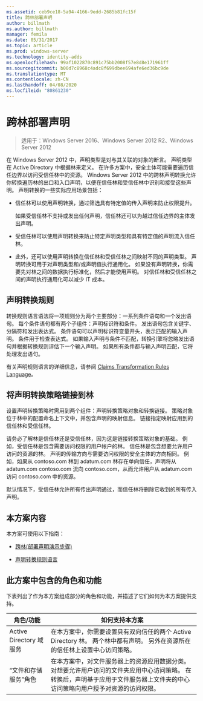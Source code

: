 ```yaml
---
ms.assetid: ceb9ce18-5a94-4166-9edd-2685b81fc15f
title: 跨林部署声明
author: billmath
ms.author: billmath
manager: femila
ms.date: 05/31/2017
ms.topic: article
ms.prod: windows-server
ms.technology: identity-adds
ms.openlocfilehash: 99af1022870c891c75bb2008f57e8d8e171961ff
ms.sourcegitcommit: b00d7c8968c4adc8f699dbee694afe6ed36bc9de
ms.translationtype: MT
ms.contentlocale: zh-CN
ms.lasthandoff: 04/08/2020
ms.locfileid: "80861230"
---
```

# <a name="deploy-claims-across-forests"></a>跨林部署声明

>适用于：Windows Server 2016、Windows Server 2012 R2、Windows Server 2012

在 Windows Server 2012 中，声明类型是对与其关联的对象的断言。 声明类型在 Active Directory 中根据林来定义。 在许多方案中，安全主体可能需要遍历信任边界以访问受信任林中的资源。 Windows Server 2012 中的跨林声明转换允许你转换遍历林的出口和入口声明，以便在信任林和受信任林中识别和接受这些声明。 声明转换的一些实际应用场景包括：  
  
-   信任林可以使用声明转换，通过筛选具有特定值的传入声明来防止权限提升。  
  
    如果受信任林不支持或发出任何声明，信任林还可以为越过信任边界的主体发出声明。  
  
-   受信任林可以使用声明转换来防止特定声明类型和具有特定值的声明流入信任林。  
  
-   此外，还可以使用声明转换在信任林和受信任林之间映射不同的声明类型。 声明转换可用于对声明类型和/或声明值执行通用化。 如果没有声明转换，你需要先对林之间的数据执行标准化，然后才能使用声明。 对信任林和受信任林之间的声明执行通用化可以减少 IT 成本。  
  
## <a name="claim-transformation-rules"></a>声明转换规则  
转换规则语言语法将一项规则分为两个主要部分：一系列条件语句和一个发出语句。 每个条件语句都有两个子组件：声明标识符和条件。 发出语句包含关键字、分隔符和发出表达式。 条件语句可以声明标识符变量开头，表示匹配的输入声明。 条件用于检查表达式。 如果输入声明与条件不匹配，转换引擎将忽略发出语句并根据转换规则评估下一个输入声明。 如果所有条件都与输入声明匹配，它将处理发出语句。  
  
有关声明规则语言的详细信息，请参阅 [Claims Transformation Rules Language](Claims-Transformation-Rules-Language.md)。  
  
## <a name="linking-claim-transformation-policies-to-forests"></a>将声明转换策略链接到林  
设置声明转换策略时需用到两个组件：声明转换策略对象和转换链接。 策略对象位于林中的配置命名上下文中，并包含声明的映射信息。 链接指定映射应用到的信任林和受信任林。  
  
请务必了解林是信任林还是受信任林，因为这是链接转换策略对象的基础。 例如，受信任林是包含需要访问权限的用户帐户的林。 信任林是包含想要允许用户访问的资源的林。 声明的传输方向与需要访问权限的安全主体的方向相同。 例如，如果从 contoso.com 林到 adatum.com 林存在单向信任，声明将从 adatum.com contoso.com 流向 contoso.com，从而允许用户从 adatum.com 访问 contoso.com 中的资源。  
  
默认情况下，受信任林允许所有传出声明通过，而信任林将删除它收到的所有传入声明。  
  
## <a name="in-this-scenario"></a>本方案内容  
本方案可使用以下指南：  
  
-   [跨林&#40;部署声明演示步骤&#41;](Deploy-Claims-Across-Forests--Demonstration-Steps-.md)  
  
-   [声明转换规则语言](Claims-Transformation-Rules-Language.md)  
  
## <a name="roles-and-features-included-in-this-scenario"></a><a name="BKMK_NEW"></a>此方案中包含的角色和功能  
下表列出了作为本方案组成部分的角色和功能，并描述了它们如何为本方案提供支持。  
  
|角色/功能|如何支持本方案|  
|-----------------|---------------------------------|  
|Active Directory 域服务|在本方案中，你需要设置具有双向信任的两个 Active Directory 林。 两个林中都有声明。 另外在资源所在的信任林上设置中心访问策略。|  
|“文件和存储服务”角色|在本方案中，对文件服务器上的资源应用数据分类。 对想要允许用户访问的文件夹应用中心访问策略。 在转换后，声明基于应用于文件服务器上文件夹的中心访问策略向用户授予对资源的访问权限。|  
  


